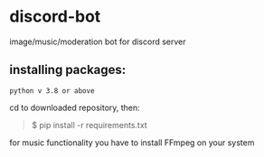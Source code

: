 # discord-bot
image/music/moderation bot for discord server

## installing packages:
`python v 3.8 or above`

cd to downloaded repository, then:
>$ pip install -r requirements.txt

for music functionality you have to install FFmpeg on your system
